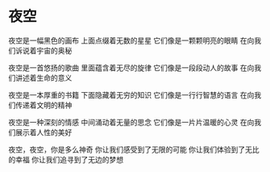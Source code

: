 # 夜空

夜空是一幅黑色的画布 上面点缀着无数的星星 它们像是一颗颗明亮的眼睛 在向我们诉说着宇宙的奥秘

夜空是一首悠扬的歌曲 里面蕴含着无尽的旋律 它们像是一段段动人的故事 在向我们讲述着生命的意义

夜空是一本厚重的书籍 下面隐藏着无穷的知识 它们像是一行行智慧的语言 在向我们传递着文明的精神

夜空是一种深刻的情感 中间涌动着无量的思念 它们像是一片片温暖的心灵 在向我们展示着人性的美好

夜空，夜空，你是多么神奇 你让我们感受到了无限的可能 你让我们体验到了无比的幸福 你让我们追寻到了无边的梦想

